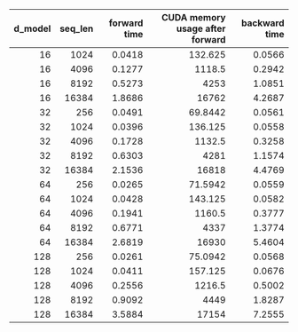 |   d_model |   seq_len |   forward time |   CUDA memory usage after forward |   backward time |
|----------:|----------:|---------------:|----------------------------------:|----------------:|
|        16 |      1024 |         0.0418 |                          132.625  |          0.0566 |
|        16 |      4096 |         0.1277 |                         1118.5    |          0.2942 |
|        16 |      8192 |         0.5273 |                         4253      |          1.0851 |
|        16 |     16384 |         1.8686 |                        16762      |          4.2687 |
|        32 |       256 |         0.0491 |                           69.8442 |          0.0561 |
|        32 |      1024 |         0.0396 |                          136.125  |          0.0558 |
|        32 |      4096 |         0.1728 |                         1132.5    |          0.3258 |
|        32 |      8192 |         0.6303 |                         4281      |          1.1574 |
|        32 |     16384 |         2.1536 |                        16818      |          4.4769 |
|        64 |       256 |         0.0265 |                           71.5942 |          0.0559 |
|        64 |      1024 |         0.0428 |                          143.125  |          0.0582 |
|        64 |      4096 |         0.1941 |                         1160.5    |          0.3777 |
|        64 |      8192 |         0.6771 |                         4337      |          1.3774 |
|        64 |     16384 |         2.6819 |                        16930      |          5.4604 |
|       128 |       256 |         0.0261 |                           75.0942 |          0.0568 |
|       128 |      1024 |         0.0411 |                          157.125  |          0.0676 |
|       128 |      4096 |         0.2556 |                         1216.5    |          0.5002 |
|       128 |      8192 |         0.9092 |                         4449      |          1.8287 |
|       128 |     16384 |         3.5884 |                        17154      |          7.2555 |